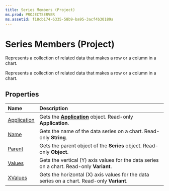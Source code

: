 ```yaml
---
title: Series Members (Project)
ms.prod: PROJECTSERVER
ms.assetid: f18cb174-6335-58b9-ba95-3acf4b30189a
---
```



# Series Members (Project)
Represents a collection of related data that makes a row or a column in a chart.

Represents a collection of related data that makes a row or a column in a chart.


## Properties



|**Name**|**Description**|
|:-----|:-----|
|[Application](series-application-property-project.md)|Gets the  **[Application](application-object-project.md)** object. Read-only **Application**.|
|[Name](series-name-property-project.md)|Gets the name of the data series on a chart. Read-only  **String**.|
|[Parent](series-parent-property-project.md)|Gets the parent object of the  **Series** object. Read-only **Object**.|
|[Values](series-values-property-project.md)|Gets the vertical (Y) axis values for the data series on a chart. Read-only  **Variant**.|
|[XValues](series-xvalues-property-project.md)|Gets the horizontal (X) axis values for the data series on a chart. Read-only  **Variant**.|

